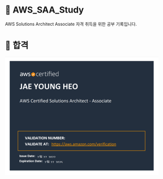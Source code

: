 # 🌻 AWS_SAA_Study
AWS Solutions Architect Associate 자격 취득을 위한 공부 기록입니다.

# 🎉 합격 

![AWS Certified Solutions Architect - Associate certificate](/assets/img/AWS_Certified_Solutions_Architect_-_Associate_certificate.png)